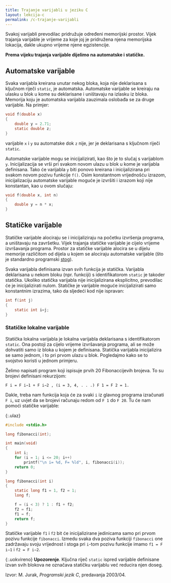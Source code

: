 ```yaml
---
title: Trajanje varijabli u jeziku C
layout: lekcija-c
permalink: /c-trajanje-varijabli
---
```


Svakoj varijabli prevodilac pridružuje određeni memorijski prostor. Vijek trajanja varijable je vrijeme za koje joj je pridružena njena memorijska lokacija, dakle ukupno vrijeme njene egzistencije. 

**Prema vijeku trajanja varijable dijelimo na automatske i statičke.**

## Automatske varijable

Svaka varijabla kreirana unutar nekog bloka, koja nije deklarisana s ključnom riječi `static`, je automatska. Automatske varijable se kreiraju na ulasku u blok u kome su deklarisane i uništavaju na izlasku iz bloka. Memorija koju je automatska varijabla zauzimala oslobađa se za druge varijable. Na primjer:

```c
void f(double x)
{
    double y = 2.71;
    static double z;
}
```

varijable `x` i `y` su automatske dok `z` nije, jer je deklarisana s ključnom riječi `static`.

Automatske varijable mogu se inicijalizirati, kao što je to slučaj s varijablom `y`. Inicijalizacija se vrši pri svakom novom ulazu u blok u kome je varijabla definisana. Tako će varijabla `y` biti ponovo kreirana i inicijalizirana pri svakom novom pozivu funkcije `f()`. Osim konstantnom vrijednošću izrazom, inicijalizaciju automatske varijable moguće je izvršiti i izrazom koji nije konstantan, kao u ovom slučaju:

```c
void f(double x, int n)
{
    double y = n * x;
}
```

## Statičke varijable

Statičke varijable alociraju se i inicijaliziraju na početku izvršenja programa, a uništavaju na završetku. Vijek trajanja statičke varijable je cijelo vrijeme izvršavanja programa. Prostor za statičke varijable alocira se u dijelu memorije različitom od dijela u kojem se alociraju automatske varijable (što je standardno programski [stog](/stog)).

Svaka varijabla definisana izvan svih funkcija je statička. Varijabla deklarisana u nekom bloku (npr. funkciji) s identifikatorom `static` je takoder statička. Ukoliko statička varijabla nije inicijalizirana eksplicitno, prevodilac će je inicijalizirati nulom. Statičke je varijable moguće inicijalizirati samo konstantnim izrazima, tako da sljedeći kod nije ispravan:

```c
int f(int j)
{
    static int i=j;
}
```

### Statičke lokalne varijable

Statička lokalna varijabla je lokalna varijabla deklarisana s identifikatorom `static`. Ona postoji za cijelo vrijeme izvršavanja programa, ali se može dohvatiti samo iz bloka u kojem je definisana. Statička varijabla inicijalizira se samo jednom, i to pri prvom ulazu u blok. Pogledajmo kako se to svojstvo koristi u jednom primjeru.

Želimo napisati program koji ispisuje prvih 20 Fibonaccijevih brojeva. To su brojevi definisani rekurzijom:

```
F i = F i−1 + F i−2 , (i = 3, 4, . . .) F 1 = F 2 = 1.
```

Dakle, treba nam funkcija koja će za svaki `i` iz glavnog programa izračunati `F i`, uz uvjet da se brojevi računaju redom od `F 1` do `F 20`. Tu će nam pomoći statičke varijable:

{:.ulaz}
```c
#include <stdio.h>

long fibonacci(int);

int main(void)
{
    int i;
    for (i = 1; i <= 20; i++)
        printf("\n i= %d, F= %ld", i, fibonacci(i));
    return 0;
}

long fibonacci(int i)
{
    static long f1 = 1, f2 = 1;
    long f;

    f = (i < 3) ? 1 : f1 + f2;
    f2 = f1;
    f1 = f;
    return f;
}
```

Statičke varijable `f1` i `f2` bit će inicijalizirane jedinicama samo pri prvom pozivu funkcije `fibonacci`. Izmedu svaka dva poziva funkciji `fibonacci` one zadržavaju svoju vrijednost i stoga pri `i`-tom pozivu funkcije imamo `f1 = F i−1` i `f2 = F i−2`.

{:.uokvireno}
**Upozorenje**. Ključna riječ `static` ispred varijable definisane izvan svih blokova ne označava statičku varijablu već reducira njen doseg.


Izvor: M. Jurak, *Programski jezik C*, predavanja 2003/04.
